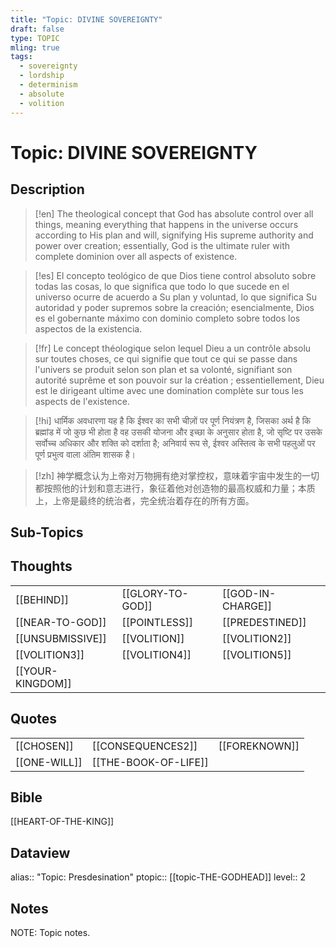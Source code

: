 ```yaml
---
title: "Topic: DIVINE SOVEREIGNTY"
draft: false
type: TOPIC
mling: true
tags:
  - sovereignty
  - lordship
  - determinism
  - absolute
  - volition
---
```

# Topic: DIVINE SOVEREIGNTY
## Description
>[!en]
>The theological concept that God has absolute control over all things, meaning everything that happens in the universe occurs according to His plan and will, signifying His supreme authority and power over creation; essentially, God is the ultimate ruler with complete dominion over all aspects of existence.

>[!es]
>El concepto teológico de que Dios tiene control absoluto sobre todas las cosas, lo que significa que todo lo que sucede en el universo ocurre de acuerdo a Su plan y voluntad, lo que significa Su autoridad y poder supremos sobre la creación; esencialmente, Dios es el gobernante máximo con dominio completo sobre todos los aspectos de la existencia.

>[!fr]
>Le concept théologique selon lequel Dieu a un contrôle absolu sur toutes choses, ce qui signifie que tout ce qui se passe dans l'univers se produit selon son plan et sa volonté, signifiant son autorité suprême et son pouvoir sur la création ; essentiellement, Dieu est le dirigeant ultime avec une domination complète sur tous les aspects de l'existence.

>[!hi]
>धार्मिक अवधारणा यह है कि ईश्वर का सभी चीज़ों पर पूर्ण नियंत्रण है, जिसका अर्थ है कि ब्रह्मांड में जो कुछ भी होता है वह उसकी योजना और इच्छा के अनुसार होता है, जो सृष्टि पर उसके सर्वोच्च अधिकार और शक्ति को दर्शाता है; अनिवार्य रूप से, ईश्वर अस्तित्व के सभी पहलुओं पर पूर्ण प्रभुत्व वाला अंतिम शासक है।

>[!zh]
>神学概念认为上帝对万物拥有绝对掌控权，意味着宇宙中发生的一切都按照他的计划和意志进行，象征着他对创造物的最高权威和力量；本质上，上帝是最终的统治者，完全统治着存在的所有方面。

## Sub-Topics


## Thoughts
|                  |                  |                   |
| ---------------- | ---------------- | ----------------- |
| [[BEHIND]]       | [[GLORY-TO-GOD]] | [[GOD-IN-CHARGE]] |
| [[NEAR-TO-GOD]]  | [[POINTLESS]]    | [[PREDESTINED]]   |
| [[UNSUBMISSIVE]] | [[VOLITION]]     | [[VOLITION2]]     |
| [[VOLITION3]]    | [[VOLITION4]]    | [[VOLITION5]]     |
| [[YOUR-KINGDOM]] |                  |                   |

## Quotes
|     |     |     |
| --- | --- | --- |
| [[CHOSEN]] | [[CONSEQUENCES2]] | [[FOREKNOWN]] |
| [[ONE-WILL]] | [[THE-BOOK-OF-LIFE]] |

## Bible
[[HEART-OF-THE-KING]]

## Dataview
alias:: "Topic: Presdesination"
ptopic:: [[topic-THE-GODHEAD]]
level:: 2

## Notes
NOTE: Topic notes.